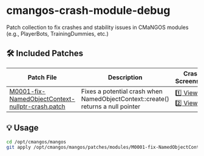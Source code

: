 # cmangos-crash-module-debug

Patch collection to fix crashes and stability issues in CMaNGOS modules (e.g., PlayerBots, TrainingDummies, etc.)

## 🛠️ Included Patches

| Patch File | Description | Crash Screenshot |
|------------|-------------|------------------|
| [M0001-fix-NamedObjectContext-nullptr-crash.patch](M0001-fix-NamedObjectContext-nullptr-crash.patch) | Fixes a potential crash when NamedObjectContext::create() returns a null pointer | [1️⃣ View](images/Namedobjectcontect_M0001_1.png)<br>[2️⃣ View](images/Namedobjectcontect_M0001_2.png) |

## 💡 Usage

```bash
cd /opt/cmangos/mangos
git apply /opt/cmangos/mangos/patches/modules/M0001-fix-NamedObjectContext-nullptr-crash.patch

